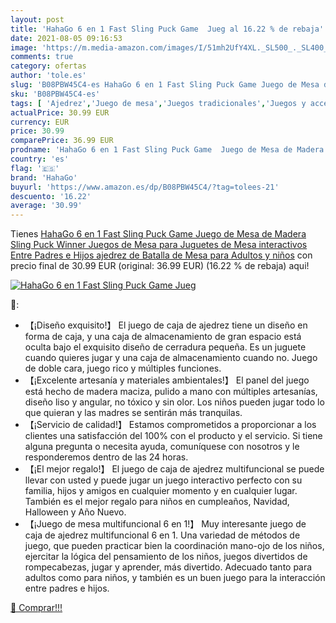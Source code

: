 ```yaml
---
layout: post
title: 'HahaGo 6 en 1 Fast Sling Puck Game  Jueg al 16.22 % de rebaja'
date: 2021-08-05 09:16:53
image: 'https://m.media-amazon.com/images/I/51mh2UfY4XL._SL500_._SL400_.jpg'
comments: true
category: ofertas
author: 'tole.es'
slug: 'B08PBW45C4-es HahaGo 6 en 1 Fast Sling Puck Game Juego de Mesa de Madera...'
sku: 'B08PBW45C4-es'
tags: [ 'Ajedrez','Juego de mesa','Juegos tradicionales','Juegos y accesorios para juegos','Juguetes','Juguetes y juegos','de','hahago','juego','juguetes','mesa', ]
actualPrice: 30.99 EUR
currency: EUR
price: 30.99
comparePrice: 36.99 EUR
prodname: 'HahaGo 6 en 1 Fast Sling Puck Game  Juego de Mesa de Madera Sling Puck Winner  Juegos de Mesa para Juguetes de Mesa interactivos Entre Padres e Hijos  ajedrez de Batalla de Mesa para Adultos y niños'
country: 'es'
flag: '🇪🇸'
brand: 'HahaGo'
buyurl: 'https://www.amazon.es/dp/B08PBW45C4/?tag=tolees-21'
descuento: '16.22'
average: '30.99'
---
```


Tienes [HahaGo 6 en 1 Fast Sling Puck Game  Juego de Mesa de Madera Sling Puck Winner  Juegos de Mesa para Juguetes de Mesa interactivos Entre Padres e Hijos  ajedrez de Batalla de Mesa para Adultos y niños](https://www.amazon.es/dp/B08PBW45C4/?tag=tolees-21) con precio final de  30.99 EUR (original: 36.99 EUR) (16.22 %  de rebaja) aqui!

[![HahaGo 6 en 1 Fast Sling Puck Game  Jueg](https://m.media-amazon.com/images/I/51mh2UfY4XL._SL500_._SL400_.jpg)](https://www.amazon.es/dp/B08PBW45C4/?tag=tolees-21)

🔎:

- 【¡Diseño exquisito!】 El juego de caja de ajedrez tiene un diseño en forma de caja, y una caja de almacenamiento de gran espacio está oculta bajo el exquisito diseño de cerradura pequeña. Es un juguete cuando quieres jugar y una caja de almacenamiento cuando no. Juego de doble cara, juego rico y múltiples funciones.
- 【¡Excelente artesanía y materiales ambientales!】 El panel del juego está hecho de madera maciza, pulido a mano con múltiples artesanías, diseño liso y angular, no tóxico y sin olor. Los niños pueden jugar todo lo que quieran y las madres se sentirán más tranquilas.
- 【¡Servicio de calidad!】 Estamos comprometidos a proporcionar a los clientes una satisfacción del 100% con el producto y el servicio. Si tiene alguna pregunta o necesita ayuda, comuníquese con nosotros y le responderemos dentro de las 24 horas.
- 【¡El mejor regalo!】 El juego de caja de ajedrez multifuncional se puede llevar con usted y puede jugar un juego interactivo perfecto con su familia, hijos y amigos en cualquier momento y en cualquier lugar. También es el mejor regalo para niños en cumpleaños, Navidad, Halloween y Año Nuevo.
- 【¡Juego de mesa multifuncional 6 en 1!】 Muy interesante juego de caja de ajedrez multifuncional 6 en 1. Una variedad de métodos de juego, que pueden practicar bien la coordinación mano-ojo de los niños, ejercitar la lógica del pensamiento de los niños, juegos divertidos de rompecabezas, jugar y aprender, más divertido. Adecuado tanto para adultos como para niños, y también es un buen juego para la interacción entre padres e hijos.

[🛒 Comprar!!!](https://www.amazon.es/dp/B08PBW45C4/?tag=tolees-21)
